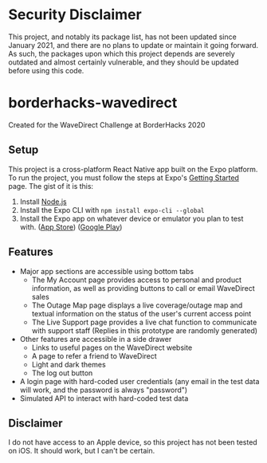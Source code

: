 # Security Disclaimer
This project, and notably its package list, has not been updated since January 2021, and there are no plans to update or maintain it going forward. As such, the packages upon which this project depends are severely outdated and almost certainly vulnerable, and they should be updated before using this code.

# borderhacks-wavedirect
Created for the WaveDirect Challenge at BorderHacks 2020

## Setup
This project is a cross-platform React Native app built on the Expo platform. To run the project, you must follow the steps at Expo's [Getting Started](https://expo.io/learn) page. The gist of it is this:
1. Install [Node.js](https://nodejs.org/en/)
2. Install the Expo CLI with `npm install expo-cli --global`
3. Install the Expo app on whatever device or emulator you plan to test with. ([App Store](https://itunes.apple.com/app/apple-store/id982107779)) ([Google Play](https://play.google.com/store/apps/details?id=host.exp.exponent&referrer=www))

## Features
* Major app sections are accessible using bottom tabs
  * The My Account page provides access to personal and product information, as well as providing buttons to call or email WaveDirect sales
  * The Outage Map page displays a live coverage/outage map and textual information on the status of the user's current access point
  * The Live Support page provides a live chat function to communicate with support staff (Replies in this prototype are randomly generated)
* Other features are accessible in a side drawer
  * Links to useful pages on the WaveDirect website
  * A page to refer a friend to WaveDirect
  * Light and dark themes
  * The log out button
* A login page with hard-coded user credentials (any email in the test data will work, and the password is always "password")
* Simulated API to interact with hard-coded test data

## Disclaimer
I do not have access to an Apple device, so this project has not been tested on iOS. It should work, but I can't be certain.
